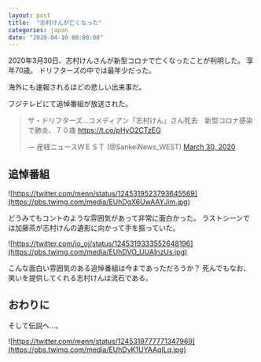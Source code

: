 ```yaml
---
layout: post
title:  "志村けんが亡くなった"
categories: japan
date: "2020-04-10 00:00:00"
---
```


2020年3月30日、志村けんさんが新型コロナで亡くなったことが判明した。
享年70歳。
ドリフターズの中では最年少だった。

海外にも速報されるほどの悲しい出来事だ。

フジテレビにて追悼番組が放送された。

<blockquote class="twitter-tweet tw-align-center"><p lang="ja" dir="ltr">ザ・ドリフターズ…コメディアン「志村けん」さん死去　新型コロナ感染で肺炎、７０歳 <a href="https://t.co/pHyO2CTzEG">https://t.co/pHyO2CTzEG</a></p>&mdash; 産経ニュースＷＥＳＴ (@SankeiNews_WEST) <a href="https://twitter.com/SankeiNews_WEST/status/1244433291416985605?ref_src=twsrc%5Etfw">March 30, 2020</a></blockquote> <script async src="https://platform.twitter.com/widgets.js" charset="utf-8"></script>

## 追悼番組

![https://twitter.com/menn/status/1245319523793645569](https://pbs.twimg.com/media/EUhDgX6UwAAYJim.jpg)

どうみてもコントのような雰囲気があって非常に面白かった。
ラストシーンでは加藤茶が志村けんの遺影に向かって手を振っていた。

![https://twitter.com/io_oj/status/1245319333552648196](https://pbs.twimg.com/media/EUhDVO_UUAInzUs.jpg)

こんな面白い雰囲気のある追悼番組は今まであっただろうか？
死んでもなお、笑いを提供してくれる志村けんは流石である。

## おわりに

そして伝説へ...。

![https://twitter.com/menn/status/1245319777771347969](https://pbs.twimg.com/media/EUhDvK1UYAAqILq.jpg)
